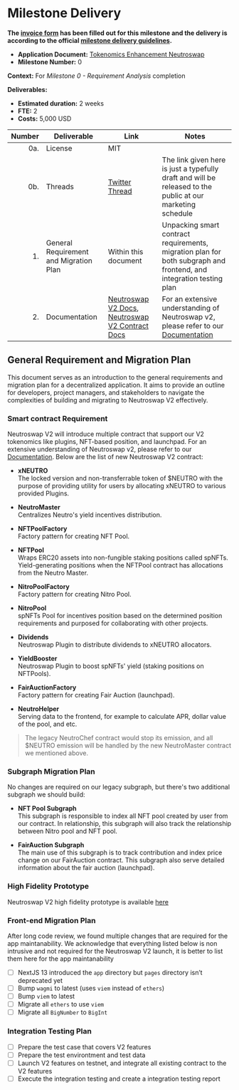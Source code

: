 # Milestone Delivery

**The [invoice form](https://forms.gle/wLuAzXKa9qYrZQob9) has been filled out for this milestone and the delivery is according to the official [milestone delivery guidelines](https://github.com/eosnetworkfoundation/grant-framework/blob/master/docs/milestone-deliverables-guidelines.md).**

* **Application Document:** [Tokenomics Enhancement Neutroswap
  ](https://github.com/eosnetworkfoundation/grant-framework/blob/main/applications/tokenomics_enhancement_neutroswap.md)
* **Milestone Number:** 0

**Context:**
For *Milestone 0 - Requirement Analysis* completion

**Deliverables:**
- **Estimated duration:** 2 weeks
- **FTE:**  2
- **Costs:**  5,000 USD

| Number | Deliverable | Link                                                                                                                                                                                                                                                                                                                                            | Notes    |
| -----: | ----------- |-------------------------------------------------------------------------------------------------------------------------------------------------------------------------------------------------------------------------------------------------------------------------------------------------------------------------------------------------|-----|
| 0a. | License | MIT |  |
| 0b. | Threads | [Twitter Thread](https://twitter.com/Neutroswap/status/1717168444666519930) | The link given here is just a typefully draft and will be released to the public at our marketing schedule |
| 1. | General Requirement and Migration Plan | Within this document | Unpacking smart contract requirements, migration plan for both subgraph and frontend, and integration testing plan |  
| 2. | Documentation | [Neutroswap V2 Docs](https://docs.neutroswap.io/neutroswap-v2/staked-positions-spnfts/yield-farming), [Neutroswap V2 Contract Docs](https://github.com/neutroswap/neutroswap-v2-contracts/blob/main/README.md) | For an extensive understanding of Neutroswap v2, please refer to our [Documentation](https://docs.neutroswap.io) |  

## General Requirement and Migration Plan
This document serves as an introduction to the general requirements and migration plan for a decentralized application. It aims to provide an outline for developers, project managers, and stakeholders to navigate the complexities of building and migrating to Neutroswap V2 effectively.

### Smart contract Requirement
Neutroswap V2 will introduce multiple contract that support our V2 tokenomics like plugins, NFT-based position, and launchpad. 
For an extensive understanding of Neutroswap v2, please refer to our [Documentation](https://docs.neutroswap.io). 
Below are the list of new Neutroswap V2 contract:

- **xNEUTRO**<br/>
  The locked version and non-transferrable token of $NEUTRO with the purpose of providing utility for users by allocating xNEUTRO to various provided Plugins.

- **NeutroMaster**<br/> 
  Centralizes Neutro's yield incentives distribution.

- **NFTPoolFactory**<br/>
  Factory pattern for creating NFT Pool.

- **NFTPool**<br/>
  Wraps ERC20 assets into non-fungible staking positions called spNFTs. Yield-generating positions when the NFTPool contract has allocations from the Neutro Master.

- **NitroPoolFactory**<br/> 
  Factory pattern for creating Nitro Pool.

- **NitroPool**<br/> 
  spNFTs Pool for incentives position based on the determined position requirements and purposed for collaborating with other projects.

- **Dividends**<br/> 
  Neutroswap Plugin to distribute dividends to xNEUTRO allocators.

- **YieldBooster**<br/>
  Neutroswap Plugin to boost spNFTs' yield (staking positions on NFTPools).

- **FairAuctionFactory**<br/> 
  Factory pattern for creating Fair Auction (launchpad).

- **NeutroHelper**<br/> 
  Serving data to the frontend, for example to calculate APR, dollar value of the pool, and etc.

> The legacy NeutroChef contract would stop its emission, and all $NEUTRO emission will be handled by the new NeutroMaster contract we mentioned above.

### Subgraph Migration Plan
No changes are required on our legacy subgraph, but there's two additional subgraph we should build:

- **NFT Pool Subgraph**<br/> 
  This subgraph is responsible to index all NFT pool created by user from our contract. In relationship, this subgraph will also track the relationship between Nitro pool and NFT pool.

- **FairAuction Subgraph**<br/> 
  The main use of this subgraph is to track contribution and index price change on our FairAuction contract. This subgraph also serve detailed information about the fair auction (launchpad).

### High Fidelity Prototype
Neutroswap V2 high fidelity prototype is available [here](https://www.figma.com/file/gkw76rgPT3CWqALsY51FEq/Neutroswap-V2-High-Fidelity-Prototype?type=design&node-id=0%3A1&mode=design&t=lZmmvo17eMou581J-1)

### Front-end Migration Plan
After long code review, we found multiple changes that are required for the app maintanability. We acknowledge that everything listed below is non intrusive and not required for the Neutroswap V2 launch, it is better to list them here for the app maintanability

- [ ] NextJS 13 introduced the `app` directory but `pages` directory isn’t deprecated yet
- [ ] Bump `wagmi` to latest (uses `viem` instead of `ethers`)
- [ ] Bump `viem` to latest
- [ ] Migrate all `ethers` to use `viem`
- [ ] Migrate all `BigNumber` to `BigInt`
 
### Integration Testing Plan
- [ ] Prepare the test case that covers V2 features
- [ ] Prepare the test environtment and test data
- [ ] Launch V2 features on testnet, and integrate all existing contract to the V2 features
- [ ] Execute the integration testing and create a integration testing report

>
